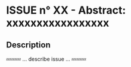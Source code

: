 ISSUE n° XX - Abstract: xxxxxxxxxxxxxxxxx
=========================================

Description
-----------

:zzz::zzz::zzz: ... describe issue ... :zzz::zzz::zzz:

